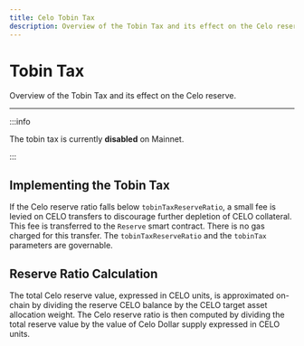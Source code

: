 ```yaml
---
title: Celo Tobin Tax
description: Overview of the Tobin Tax and its effect on the Celo reserve.
---
```


# Tobin Tax

Overview of the Tobin Tax and its effect on the Celo reserve.

---

:::info

The tobin tax is currently **disabled** on Mainnet.

:::

## Implementing the Tobin Tax

If the Celo reserve ratio falls below `tobinTaxReserveRatio`, a small fee is levied on CELO transfers to discourage further depletion of CELO collateral. This fee is transferred to the `Reserve` smart contract. There is no gas charged for this transfer. The `tobinTaxReserveRatio` and the `tobinTax` parameters are governable.

## Reserve Ratio Calculation

The total Celo reserve value, expressed in CELO units, is approximated on-chain by dividing the reserve CELO balance by the CELO target asset allocation weight. The Celo reserve ratio is then computed by dividing the total reserve value by the value of Celo Dollar supply expressed in CELO units.
